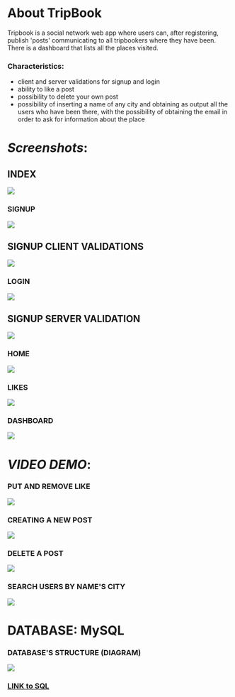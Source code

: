 # About TripBook

Tripbook is a social network web app where users can, after registering, 
publish 'posts' communicating to all tripbookers where they have been.
There is a dashboard that lists all the places visited.

### Characteristics:

- client and server validations for signup and login
- ability to like a post
- possibility to delete your own post
- possibility of inserting a name of any city 
and obtaining as output all the users who have been there,
  with the possibility of obtaining the email in order to ask for information about the place


# _Screenshots_:

## INDEX
![](screenshoots/index.jpg)


### SIGNUP
![](screenshoots/signup.jpg)
## SIGNUP CLIENT VALIDATIONS
![](screenshoots/signup_client_validation.jpg)


### LOGIN
![](screenshoots/login.jpg)
## SIGNUP SERVER VALIDATION
![](screenshoots/login_server_validation.jpg)


### HOME
![](screenshoots/home.jpg)


### LIKES
![](screenshoots/likes.jpg)


### DASHBOARD
![](screenshoots/dashboard.jpg)

# _VIDEO DEMO_:

### PUT AND REMOVE LIKE
![](screenshoots/demo_likes.gif)

### CREATING A NEW POST
![](screenshoots/demo_new_post.gif)

### DELETE A POST
![](screenshoots/demo_delete_post.gif)

### SEARCH USERS BY NAME'S CITY
![](screenshoots/demo_search_users.gif)

# DATABASE: MySQL

### DATABASE'S STRUCTURE (DIAGRAM)
![](db_diagram.png)
### [LINK to SQL ](db_structure.sql)
